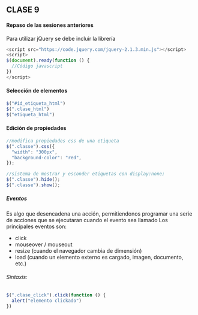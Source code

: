 ## CLASE 9

#### Repaso de las sesiones anteriores

Para utilizar jQuery se debe incluir la librería
```javascript
<script src="https://code.jquery.com/jquery-2.1.3.min.js"></script>
<script>
$(document).ready(function () {
  //Código javascript 
})
</script>
```

#### Selección de elementos

```javascript
$("#id_etiqueta_html")
$(".clase_html")
$("etiqueta_html")
```

#### Edición de propiedades
```javascript
//modifica propiedades css de una etiqueta
$(".classe").css({
  "width": "300px",
  "background-color": "red",
});

//sistema de mostrar y esconder etiquetas con display:none;
$(".classe").hide();
$(".classe").show();
```

##### Eventos
Es algo que desencadena una acción, permitiendonos programar una serie de acciones que se ejecutaran cuando el evento sea llamado
Los principales eventos son:
- click
- mouseover / mouseout
- resize (cuando el navegador cambia de dimensión) 
- load (cuando un elemento externo es cargado, imagen, documento, etc.)

###### Sintaxis:
```javascript
$(".clase_click").click(function () {
  alert("elemento clickado")
})
```



